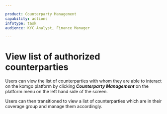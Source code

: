 ```yaml
---

product: Counterparty Management
capability: actions
infotype: task
audience: KYC Analyst, Finance Manager

---
```


# View list of authorized counterparties

Users can view the list of counterparties with whom they are able to interact on the komgo platform by clicking _**Counterparty Management**_ on the platform menu on the left hand side of the screen.

Users can then transitioned to view a list of counterparties which are in their coverage group and manage them accordingly.